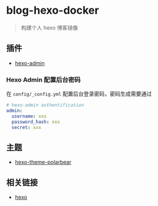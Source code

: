 # blog-hexo-docker

> 构建个人 hexo 博客镜像

## 插件

- [hexo-admin](https://github.com/jaredly/hexo-admin)

### Hexo Admin 配置后台密码

在 `config/_config.yml` 配置后台登录密码，密码生成需要通过

```yaml
# hexo-admin authentification
admin:
  username: xxx
  password_hash: xxx
  secret: xxx
```

## 主题

- [hexo-theme-polarbear](https://github.com/frostfan/hexo-theme-polarbear)

## 相关链接

- [hexo](https://hexo.io/)
